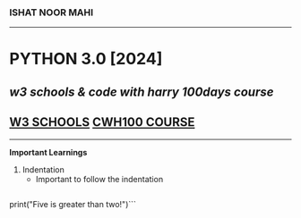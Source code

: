 ### ISHAT NOOR MAHI
---
# PYTHON 3.0 [2024]
*w3 schools & code with harry 100days course*
---
## [W3 SCHOOLS](https://www.w3schools.com/python/default.asp)  [CWH100 COURSE](https://www.youtube.com/playlist?list=PLu0W_9lII9agwh1XjRt242xIpHhPT2llg)
---

**Important Learnings**
1. Indentation
    * Important to follow the indentation
    ```if 5 > 2:
  print("Five is greater than two!")```







